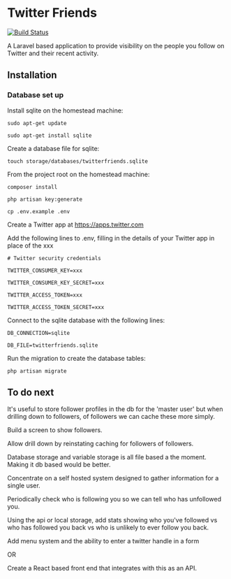 Twitter Friends
===============

[![Build Status](https://travis-ci.org/edwardcrompton/twitter-friends.svg?branch=develop)](https://travis-ci.org/edwardcrompton/twitter-friends)

A Laravel based application to provide visibility on the people you follow on 
Twitter and their recent activity.

Installation
------------

### Database set up

Install sqlite on the homestead machine:

`sudo apt-get update`

`sudo apt-get install sqlite`

Create a database file for sqlite:

`touch storage/databases/twitterfriends.sqlite`

From the project root on the homestead machine:

`composer install`

`php artisan key:generate`

`cp .env.example .env`

Create a Twitter app at https://apps.twitter.com

Add the following lines to .env, filling in the details of your Twitter app in 
place of the xxx

`# Twitter security credentials`

`TWITTER_CONSUMER_KEY=xxx`

`TWITTER_CONSUMER_KEY_SECRET=xxx`

`TWITTER_ACCESS_TOKEN=xxx`

`TWITTER_ACCESS_TOKEN_SECRET=xxx`

Connect to the sqlite database with the following lines:

`DB_CONNECTION=sqlite`

`DB_FILE=twitterfriends.sqlite`

Run the migration to create the database tables:

`php artisan migrate`

To do next
----------

It's useful to store follower profiles in the db for the 'master user' but when 
drilling down to followers, of followers we can cache these more simply.

Build a screen to show followers.

Allow drill down by reinstating caching for followers of followers.

Database storage and variable storage is all file based a the moment. Making it 
db based would be better.

Concentrate on a self hosted system designed to gather information for a single
user.

Periodically check who is following you so we can tell who has unfollowed you.

Using the api or local storage, add stats showing who you've followed vs who has
followed you back vs who is unlikely to ever follow you back.

Add menu system and the ability to enter a twitter handle in a form

OR

Create a React based front end that integrates with this as an API.